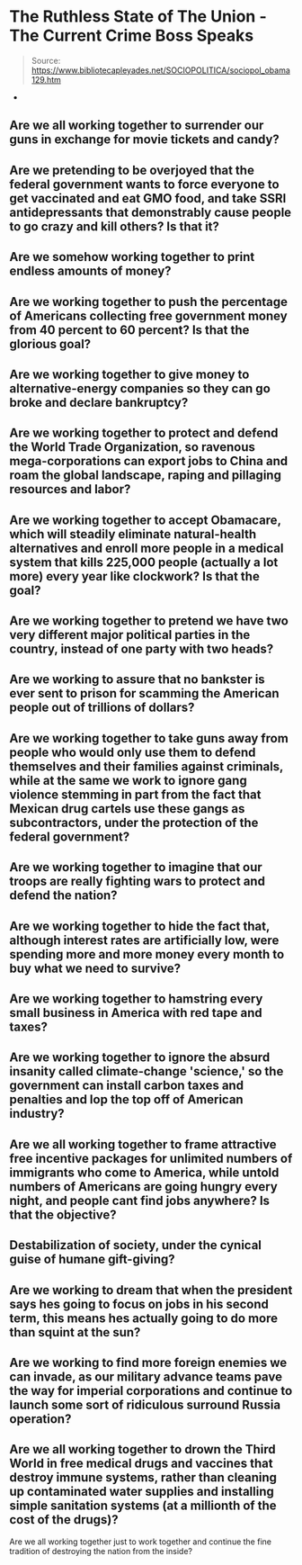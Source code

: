 # The Ruthless State of The Union - The Current Crime Boss Speaks

> Source: https://www.bibliotecapleyades.net/SOCIOPOLITICA/sociopol_obama129.htm

-
Are we all working together to surrender
our guns in exchange for movie tickets and candy?
-
Are we pretending to be overjoyed that
the federal government wants to force everyone to
get vaccinated and
eat GMO food, and take
SSRI antidepressants that
demonstrably cause people to go crazy and kill others? Is that it?
-
Are we somehow working together to print
endless amounts of money?
-
Are we working together to push the
percentage of Americans collecting free government money from 40
percent to 60 percent? Is that the glorious goal?
-
Are we working together to give money to
alternative-energy companies so they can go broke and declare
bankruptcy?
-
Are we working together to protect and
defend the World Trade Organization, so ravenous mega-corporations
can export jobs to China and roam the global landscape, raping and
pillaging resources and labor?
-
Are we working together to accept
Obamacare, which will steadily eliminate natural-health alternatives
and enroll more people in
a medical system that kills 225,000
people (actually a lot more) every year like clockwork? Is that the
goal?
-
Are we working together to pretend we
have two very different major political parties in the country,
instead of one party with two heads?
-
Are we working to assure that no
bankster is ever sent to prison
for scamming the American people out of
trillions of dollars?
-
Are we working together to take guns
away from people who would only use them to defend themselves and
their families against criminals, while at the same we work to
ignore gang violence stemming in part from the fact that Mexican
drug cartels use these gangs as subcontractors, under the protection
of the federal government?
-
Are we working together to imagine that
our troops are really
fighting wars to protect and
defend the nation?
-
Are we working together to hide the fact
that, although interest rates are artificially low, were spending
more and more money every month to buy what we need to survive?
-
Are we working together to hamstring
every small business in America with red tape and taxes?
-
Are we working together to ignore the
absurd insanity called
climate-change 'science,'
so the government can install carbon taxes and penalties and lop the
top off of American industry?
-
Are we all working together to frame
attractive free incentive packages for unlimited numbers of
immigrants who come to America, while untold numbers of Americans
are going hungry every night, and people cant find jobs anywhere?
Is that the objective?
-
Destabilization of society, under the
cynical guise of humane gift-giving?
-
Are we working to dream that when the
president says hes going to focus on jobs in his second term, this
means hes actually going to do more than squint at the sun?
-
Are we working to find more foreign
enemies we can invade, as our military advance teams pave the
way for imperial corporations and continue to launch some sort of
ridiculous surround Russia operation?
-
Are we all working together to drown the
Third World in free medical drugs and
vaccines that destroy immune systems,
rather than cleaning up contaminated water supplies and installing
simple sanitation systems (at a millionth of the cost of the drugs)?
-
Are we all working together just to
work together and continue the fine tradition of destroying the
nation from the inside?
